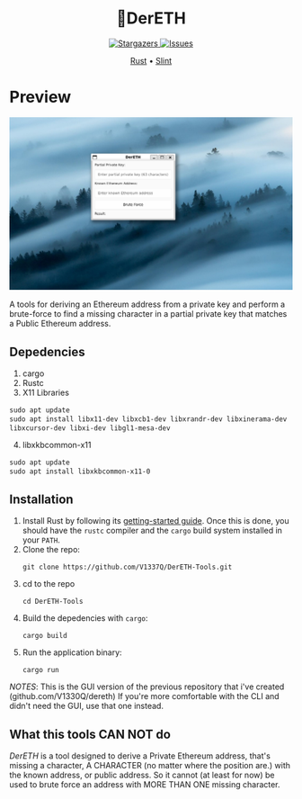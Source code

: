 <h1 align="center">🔧DerETH</h1>

<p align="center">
  <a href="github.com/V1337Q/DerETH-Tools">
    <!-- <img alt="Solana" src="https://i.imgur.com/wN6yeel.png" width="250" /> -->
  </a>
</p>

<p align="center">
  <a href="https://github.com/V1337Q/DerETH-Tools/stargazers">
    <img
      alt="Stargazers"
      src="https://img.shields.io/github/stars/V1337Q/DerETH-Tools?style=for-the-badge&logo=starship&color=78dba9&logoColor=b6beca&labelColor=1a1e24"
    >
  </a>
  <a href="https://github.com/V1337Q/DerETH-Tools/issues">
    <img
      alt="Issues"
      src="https://img.shields.io/github/issues/V1337Q/DerETH-Tools?style=for-the-badge&logo=gitbook&color=70a5eb&logoColor=b6beca&labelColor=1a1e24"
    >
  </a>
</p>

<div align="center">
	<a href="https://www.rust-lang.org/tools/install">Rust</a>
  <span> • </span>
    	<a href="https://docs.slint.dev/latest/docs/slint/">Slint</a>
  <p></p>
</div> 

# Preview

![Alt text](./images/Preview1.png)

A tools for deriving an Ethereum address from a private key and perform a brute-force to find a missing character in a partial private key that matches a Public Ethereum address.

## Depedencies

1. cargo
2. Rustc
3. X11 Libraries
```
sudo apt update
sudo apt install libx11-dev libxcb1-dev libxrandr-dev libxinerama-dev libxcursor-dev libxi-dev libgl1-mesa-dev
``` 
4. libxkbcommon-x11
```
sudo apt update
sudo apt install libxkbcommon-x11-0
```

## Installation

1. Install Rust by following its [getting-started guide](https://www.rust-lang.org/learn/get-started).
   Once this is done, you should have the `rustc` compiler and the `cargo` build system installed in your `PATH`.
2. Clone the repo:
    ``` 
    git clone https://github.com/V1337Q/DerETH-Tools.git
    ``` 
3. cd to the repo
    ``` 
    cd DerETH-Tools
    ```
4. Build the depedencies with `cargo`:
    ```
    cargo build
    ```
5. Run the application binary:
    ```
    cargo run
    ```
*NOTES*: This is the GUI version of the previous repository that i've created (github.com/V1330Q/dereth) If you're more comfortable with the CLI and didn't need the GUI, use that one instead.

## What this tools CAN NOT do
*DerETH* is a tool designed to derive a Private Ethereum address, that's missing a character, A CHARACTER (no matter where the position are.) with the known address, or public address. So it cannot (at least for now) be used to brute force an address with MORE THAN ONE missing character. 

